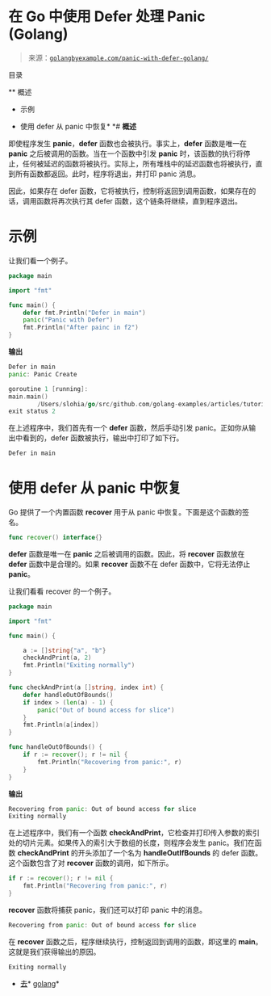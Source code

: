 <!--yml

类别：未分类

日期：2024-10-13 06:25:35

-->

# 在 Go 中使用 Defer 处理 Panic (Golang)

> 来源：[`golangbyexample.com/panic-with-defer-golang/`](https://golangbyexample.com/panic-with-defer-golang/)

目录

**   概述

+   示例

+   使用 defer 从 panic 中恢复*  *# **概述**

即使程序发生 **panic**，**defer** 函数也会被执行。事实上，**defer** 函数是唯一在 **panic** 之后被调用的函数。当在一个函数中引发 **panic** 时，该函数的执行将停止，任何被延迟的函数将被执行。实际上，所有堆栈中的延迟函数也将被执行，直到所有函数都返回。此时，程序将退出，并打印 panic 消息。

因此，如果存在 defer 函数，它将被执行，控制将返回到调用函数，如果存在的话，调用函数将再次执行其 defer 函数，这个链条将继续，直到程序退出。

# **示例**

让我们看一个例子。

```go
package main

import "fmt"

func main() {
    defer fmt.Println("Defer in main")
    panic("Panic with Defer")
    fmt.Println("After painc in f2")
}
```

**输出**

```go
Defer in main
panic: Panic Create

goroutine 1 [running]:
main.main()
        /Users/slohia/go/src/github.com/golang-examples/articles/tutorial/panicRecover/deferWithPanic/main.go:7 +0x95
exit status 2
```

在上述程序中，我们首先有一个 **defer** 函数，然后手动引发 panic。正如你从输出中看到的，defer 函数被执行，输出中打印了如下行。

```go
Defer in main
```

# **使用 defer 从 panic 中恢复**

Go 提供了一个内置函数 **recover** 用于从 panic 中恢复。下面是这个函数的签名。

```go
func recover() interface{}
```

**defer** 函数是唯一在 **panic** 之后被调用的函数。因此，将 **recover** 函数放在 **defer** 函数中是合理的。如果 **recover** 函数不在 defer 函数中，它将无法停止 **panic**。

让我们看看 recover 的一个例子。

```go
package main

import "fmt"

func main() {

	a := []string{"a", "b"}
	checkAndPrint(a, 2)
	fmt.Println("Exiting normally")
}

func checkAndPrint(a []string, index int) {
	defer handleOutOfBounds()
	if index > (len(a) - 1) {
		panic("Out of bound access for slice")
	}
	fmt.Println(a[index])
}

func handleOutOfBounds() {
	if r := recover(); r != nil {
		fmt.Println("Recovering from panic:", r)
	}
}
```

**输出**

```go
Recovering from panic: Out of bound access for slice
Exiting normally
```

在上述程序中，我们有一个函数 **checkAndPrint**，它检查并打印传入参数的索引处的切片元素。如果传入的索引大于数组的长度，则程序会发生 panic。我们在函数 **checkAndPrint** 的开头添加了一个名为 **handleOutIfBounds** 的 defer 函数。这个函数包含了对 **recover** 函数的调用，如下所示。

```go
if r := recover(); r != nil {
    fmt.Println("Recovering from panic:", r)
}
```

**recover** 函数将捕获 panic，我们还可以打印 panic 中的消息。

```go
Recovering from panic: Out of bound access for slice
```

在 **recover** 函数之后，程序继续执行，控制返回到调用的函数，即这里的 **main**。这就是我们获得输出的原因。

```go
Exiting normally
```

+   [去](https://golangbyexample.com/tag/go/)*   [golang](https://golangbyexample.com/tag/golang/)*
